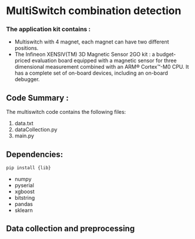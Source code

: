 # MultiSwitch combination detection

### The application kit contains :

* Multiswitch with 4 magnet, each magnet can have two different positions.
* The Infineon XENSIV(TM) 3D Magnetic Sensor 2GO kit : a budget-priced evaluation board equipped with a magnetic sensor for three dimensional measurement combined with an ARM® Cortex™-M0 CPU. It has a complete set of on-board devices, including an on-board debugger.

## Code Summary :

The multiswitch code contains the following files:

1. data.txt
2. dataCollection.py
3. main.py

## Dependencies: 

```bash
pip install {lib}

```
* numpy
* pyserial
* xgboost
* bitstring
* pandas
* sklearn

## Data collection and preprocessing
